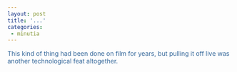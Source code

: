 ```yaml
---
layout: post
title: '...'
categories:
 - minutia
---
```


<font color="#336699">This kind of thing had been done on film for years, but pulling it off live was another technological feat altogether. </font>

